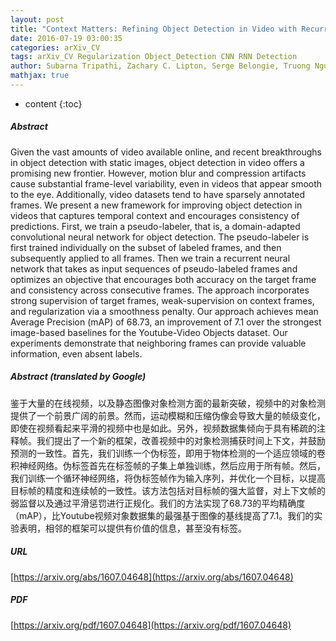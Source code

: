 ```yaml
---
layout: post
title: "Context Matters: Refining Object Detection in Video with Recurrent Neural Networks"
date: 2016-07-19 03:00:35
categories: arXiv_CV
tags: arXiv_CV Regularization Object_Detection CNN RNN Detection
author: Subarna Tripathi, Zachary C. Lipton, Serge Belongie, Truong Nguyen
mathjax: true
---
```


* content
{:toc}

##### Abstract
Given the vast amounts of video available online, and recent breakthroughs in object detection with static images, object detection in video offers a promising new frontier. However, motion blur and compression artifacts cause substantial frame-level variability, even in videos that appear smooth to the eye. Additionally, video datasets tend to have sparsely annotated frames. We present a new framework for improving object detection in videos that captures temporal context and encourages consistency of predictions. First, we train a pseudo-labeler, that is, a domain-adapted convolutional neural network for object detection. The pseudo-labeler is first trained individually on the subset of labeled frames, and then subsequently applied to all frames. Then we train a recurrent neural network that takes as input sequences of pseudo-labeled frames and optimizes an objective that encourages both accuracy on the target frame and consistency across consecutive frames. The approach incorporates strong supervision of target frames, weak-supervision on context frames, and regularization via a smoothness penalty. Our approach achieves mean Average Precision (mAP) of 68.73, an improvement of 7.1 over the strongest image-based baselines for the Youtube-Video Objects dataset. Our experiments demonstrate that neighboring frames can provide valuable information, even absent labels.

##### Abstract (translated by Google)
鉴于大量的在线视频，以及静态图像对象检测方面的最新突破，视频中的对象检测提供了一个前景广阔的前景。然而，运动模糊和压缩伪像会导致大量的帧级变化，即使在视频看起来平滑的视频中也是如此。另外，视频数据集倾向于具有稀疏的注释帧。我们提出了一个新的框架，改善视频中的对象检测捕获时间上下文，并鼓励预测的一致性。首先，我们训练一个伪标签，即用于物体检测的一个适应领域的卷积神经网络。伪标签首先在标签帧的子集上单独训练，然后应用于所有帧。然后，我们训练一个循环神经网络，将伪标签帧作为输入序列，并优化一个目标，以提高目标帧的精度和连续帧的一致性。该方法包括对目标帧的强大监督，对上下文帧的弱监督以及通过平滑惩罚进行正规化。我们的方法实现了68.73的平均精确度（mAP），比Youtube视频对象数据集的最强基于图像的基线提高了7.1。我们的实验表明，相邻的框架可以提供有价值的信息，甚至没有标签。

##### URL
[https://arxiv.org/abs/1607.04648](https://arxiv.org/abs/1607.04648)

##### PDF
[https://arxiv.org/pdf/1607.04648](https://arxiv.org/pdf/1607.04648)

